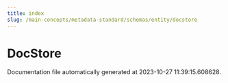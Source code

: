 ```yaml
---
title: index
slug: /main-concepts/metadata-standard/schemas/entity/docstore
---
```


# DocStore

Documentation file automatically generated at 2023-10-27 11:39:15.608628.
